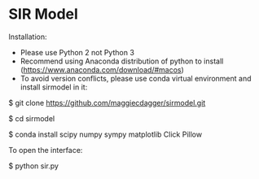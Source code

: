 SIR Model
======

Installation:

* Please use Python 2 not Python 3
* Recommend using Anaconda distribution of python to install (https://www.anaconda.com/download/#macos)
* To avoid version conflicts, please use conda virtual environment and install sirmodel in it: 

$ git clone https://github.com/maggiecdagger/sirmodel.git

$ cd sirmodel

$ conda install scipy numpy sympy matplotlib Click Pillow


To open the interface:

$ python sir.py


